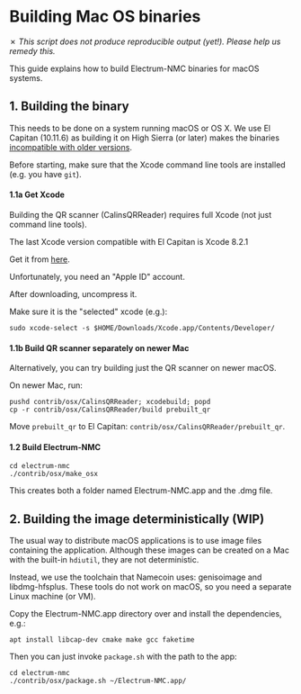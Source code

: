Building Mac OS binaries
========================

✗ _This script does not produce reproducible output (yet!).
   Please help us remedy this._

This guide explains how to build Electrum-NMC binaries for macOS systems.


## 1. Building the binary

This needs to be done on a system running macOS or OS X. We use El Capitan (10.11.6) as building it
on High Sierra (or later)
makes the binaries [incompatible with older versions](https://github.com/pyinstaller/pyinstaller/issues/1191).

Before starting, make sure that the Xcode command line tools are installed (e.g. you have `git`).

#### 1.1a Get Xcode

Building the QR scanner (CalinsQRReader) requires full Xcode (not just command line tools).

The last Xcode version compatible with El Capitan is Xcode 8.2.1

Get it from [here](https://developer.apple.com/download/more/).

Unfortunately, you need an "Apple ID" account.

After downloading, uncompress it.

Make sure it is the "selected" xcode (e.g.):

    sudo xcode-select -s $HOME/Downloads/Xcode.app/Contents/Developer/

#### 1.1b Build QR scanner separately on newer Mac

Alternatively, you can try building just the QR scanner on newer macOS.

On newer Mac, run:

    pushd contrib/osx/CalinsQRReader; xcodebuild; popd
    cp -r contrib/osx/CalinsQRReader/build prebuilt_qr

Move `prebuilt_qr` to El Capitan: `contrib/osx/CalinsQRReader/prebuilt_qr`.


#### 1.2 Build Electrum-NMC

    cd electrum-nmc
    ./contrib/osx/make_osx
    
This creates both a folder named Electrum-NMC.app and the .dmg file.


## 2. Building the image deterministically (WIP)
The usual way to distribute macOS applications is to use image files containing the 
application. Although these images can be created on a Mac with the built-in `hdiutil`,
they are not deterministic.

Instead, we use the toolchain that Namecoin uses: genisoimage and libdmg-hfsplus.
These tools do not work on macOS, so you need a separate Linux machine (or VM).

Copy the Electrum-NMC.app directory over and install the dependencies, e.g.:

    apt install libcap-dev cmake make gcc faketime
    
Then you can just invoke `package.sh` with the path to the app:

    cd electrum-nmc
    ./contrib/osx/package.sh ~/Electrum-NMC.app/
